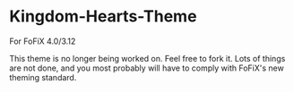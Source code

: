Kingdom-Hearts-Theme
====================
For FoFiX 4.0/3.12

This theme is no longer being worked on. Feel free to fork it. Lots of things are not done, and you most probably will have to comply with FoFiX's new theming standard.

